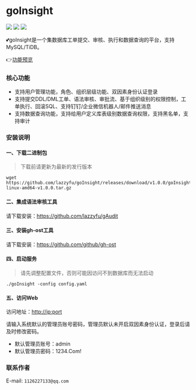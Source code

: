 # goInsight

![](https://img.shields.io/static/v1?label=Go&message=1.20&color=green&?style=flat-square)
![](https://img.shields.io/static/v1?label=Vue&message=AntDesignVue&color=green&?style=flat-square)
![](https://img.shields.io/static/v1?label=License&message=MIT&color=green&?style=flat-square)

:two_hearts:goInsight是一个集数据库工单提交、审核、执行和数据查询的平台，支持MySQL/TiDB。


:point_right:[功能预览](https://github.com/lazzyfu/goInsight/wiki/预览)

### 核心功能

- 支持用户管理功能，角色、组织层级功能、双因素身份认证登录
- 支持提交DDL/DML工单、语法审核、审批流、基于组织级别的权限控制，工单执行、回滚SQL、支持钉钉/企业微信机器人/邮件推送消息
- 支持数据查询功能，支持给用户定义库表级别数据查询权限，支持黑名单，支持审计

### 安装说明

#### 一、下载二进制包

> 下载前请更新为最新的发行版本

```
wget https://github.com/lazzyfu/goInsight/releases/download/v1.0.0/goInsight-linux-amd64-v1.0.0.tar.gz
```

#### 二、集成语法审核工具

请下载安装：<https://github.com/lazzyfu/gAudit>

#### 三、安装gh-ost工具

请下载安装：<https://github.com/github/gh-ost>

#### 四、启动服务

> 请先调整配置文件，否则可能因访问不到数据库而无法启动

```
./goInsight -config config.yaml
```

#### 五、访问Web

访问地址：<http://ip:port>

请输入系统默认的管理员账号密码，管理员默认未开启双因素身份认证，登录后请及时修改密码。

- 默认管理员账号：admin
- 默认管理员密码：1234.Com!


### 联系作者

E-mail: `1126227133@qq.com`
